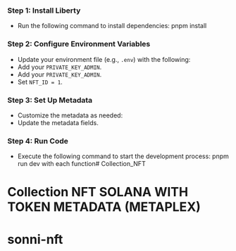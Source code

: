 ### Step 1: Install Liberty
- Run the following command to install dependencies:
    pnpm install
### Step 2: Configure Environment Variables
- Update your environment file (e.g., `.env`) with the following:
- Add your `PRIVATE_KEY_ADMIN`.
- Add your `PRIVATE_KEY_ADMIN`.
- Set `NFT_ID = 1`.

### Step 3: Set Up Metadata
- Customize the metadata as needed:
- Update the metadata fields.

### Step 4: Run Code
- Execute the following command to start the development process:
    pnpm run dev with each function# Collection_NFT
# Collection NFT SOLANA WITH TOKEN METADATA (METAPLEX)
# sonni-nft
